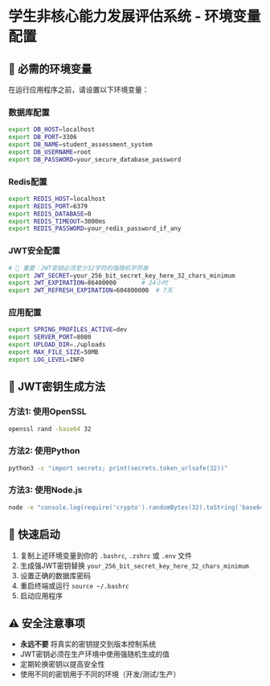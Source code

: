 # 学生非核心能力发展评估系统 - 环境变量配置

## 🔧 必需的环境变量

在运行应用程序之前，请设置以下环境变量：

### 数据库配置
```bash
export DB_HOST=localhost
export DB_PORT=3306
export DB_NAME=student_assessment_system
export DB_USERNAME=root
export DB_PASSWORD=your_secure_database_password
```

### Redis配置
```bash
export REDIS_HOST=localhost
export REDIS_PORT=6379
export REDIS_DATABASE=0
export REDIS_TIMEOUT=3000ms
export REDIS_PASSWORD=your_redis_password_if_any
```

### JWT安全配置
```bash
# 🔐 重要：JWT密钥必须至少32字符的强随机字符串
export JWT_SECRET=your_256_bit_secret_key_here_32_chars_minimum
export JWT_EXPIRATION=86400000       # 24小时
export JWT_REFRESH_EXPIRATION=604800000  # 7天
```

### 应用配置
```bash
export SPRING_PROFILES_ACTIVE=dev
export SERVER_PORT=8080
export UPLOAD_DIR=./uploads
export MAX_FILE_SIZE=50MB
export LOG_LEVEL=INFO
```

## 🔑 JWT密钥生成方法

### 方法1: 使用OpenSSL
```bash
openssl rand -base64 32
```

### 方法2: 使用Python
```bash
python3 -c "import secrets; print(secrets.token_urlsafe(32))"
```

### 方法3: 使用Node.js
```bash
node -e "console.log(require('crypto').randomBytes(32).toString('base64'))"
```

## 🚀 快速启动

1. 复制上述环境变量到你的 `.bashrc`, `.zshrc` 或 `.env` 文件
2. 生成强JWT密钥替换 `your_256_bit_secret_key_here_32_chars_minimum`
3. 设置正确的数据库密码
4. 重启终端或运行 `source ~/.bashrc`
5. 启动应用程序

## ⚠️ 安全注意事项

- **永远不要** 将真实的密钥提交到版本控制系统
- JWT密钥必须在生产环境中使用强随机生成的值
- 定期轮换密钥以提高安全性
- 使用不同的密钥用于不同的环境（开发/测试/生产）

